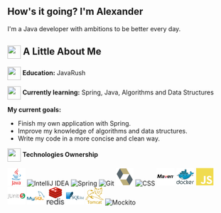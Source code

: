 ## How's it going? I'm Alexander

I'm a Java developer with ambitions to be better every day.

## <img src="https://github.com/user-attachments/assets/33a3ce11-ba23-4396-b125-f8c334848015 " width="30" height="30" style="vertical-align: middle;" /> **A Little About Me**

<img src="https://github.com/user-attachments/assets/59903f05-1d73-48e7-b78e-c3b251c77337 " width="30" height="30" style="vertical-align: middle;" /> **Education:** JavaRush

<img src="https://github.com/user-attachments/assets/09265fef-71da-4e93-9e2d-bb21a3713a97 " width="30" height="30" style="vertical-align: middle;" /> **Currently learning:** Spring, Java, Algorithms and Data Structures

**My current goals:**
- Finish my own application with Spring.
- Improve my knowledge of algorithms and data structures.
- Write my code in a more concise and clean way.

<img src="https://github.com/user-attachments/assets/23bf2d90-701c-4fe5-beab-dfac608cafc1" width="30" height="30" style="vertical-align: middle;" /> **Technologies Ownership**



<div align="left">
  <img src="https://github.com/devicons/devicon/blob/master/icons/java/java-original-wordmark.svg " title="Java" alt="Java" width="40" height="40"/>
  <img src="https://github.com/user-attachments/assets/fb884171-cd71-4a41-aa29-a012bc409fbd " title="IntelliJ IDEA" alt="IntelliJ IDEA" width="40" height="40"/>
  <img src="https://github.com/user-attachments/assets/c70c96d8-d1ce-44e4-9f94-674b5f391375 " title="Spring" alt="Spring" width="40" height="40"/>
  <img src="https://github.com/user-attachments/assets/a71476f4-ebab-401f-a55e-c3ccdbecb5f9 " title="Git" alt="Git" width="40" height="40"/>
  <img src="https://github.com/devicons/devicon/blob/master/icons/hibernate/hibernate-original.svg " title="Hibernate" alt="Hibernate" width="40" height="40"/>
  <img src="https://github.com/user-attachments/assets/dcc7c708-f51b-4142-8eda-1c864e3baa32 " title="CSS" alt="CSS" width="40" height="40"/>
  
  <img src="https://raw.githubusercontent.com/devicons/devicon/refs/heads/master/icons/maven/maven-original-wordmark.svg " title="Maven" alt="Maven" width="40" height="40"/>
  <img src="https://raw.githubusercontent.com/devicons/devicon/refs/heads/master/icons/docker/docker-original-wordmark.svg " title="Docker" alt="Docker" width="40" height="40"/>
  
  <img src="https://raw.githubusercontent.com/devicons/devicon/refs/heads/master/icons/javascript/javascript-plain.svg " title="JavaScript" alt="JavaScript" width="40" height="40"/>
  <img src="https://raw.githubusercontent.com/devicons/devicon/refs/heads/master/icons/junit/junit-original-wordmark.svg " title="JUnit" alt="JUnit" width="40" height="40"/>
  <img src="https://raw.githubusercontent.com/devicons/devicon/refs/heads/master/icons/mysql/mysql-original-wordmark.svg " title="MySQL" alt="MySQL" width="40" height="40"/>
  <img src="https://raw.githubusercontent.com/devicons/devicon/refs/heads/master/icons/redis/redis-original-wordmark.svg " title="Redis" alt="Redis" width="40" height="40"/>
  <img src="https://raw.githubusercontent.com/devicons/devicon/refs/heads/master/icons/sqlite/sqlite-original-wordmark.svg " title="SQLite" alt="SQLite" width="40" height="40"/>
  <img src="https://raw.githubusercontent.com/devicons/devicon/refs/heads/master/icons/tomcat/tomcat-line-wordmark.svg " title="Tomcat" alt="Tomcat" width="40" height="40"/>
  <img src=http://i.pinimg.com/736x/49/4e/2e/494e2ef858fa149461fcb71d317a1049.jpg "title="Mockito" alt="Mockito" width="50" height="50"/>
</div>

